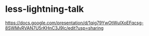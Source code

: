 # less-lightning-talk

https://docs.google.com/presentation/d/1qig79YwOtWuIXoEFqcsg-8SWMvRVAN7U5rKHnC3J9lc/edit?usp=sharing
